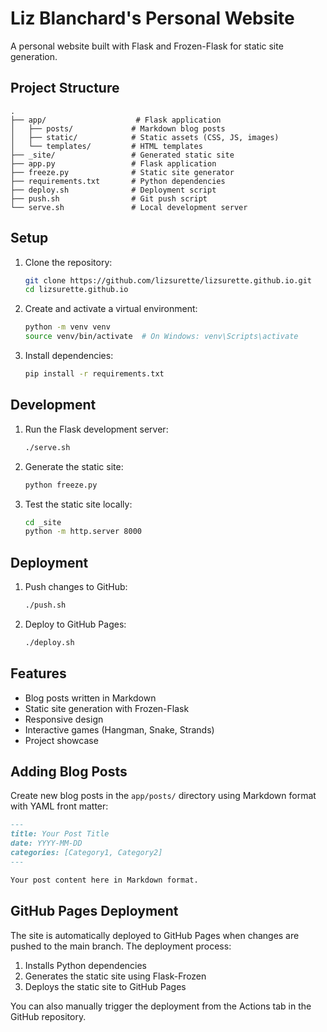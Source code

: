 # Liz Blanchard's Personal Website

A personal website built with Flask and Frozen-Flask for static site generation.

## Project Structure

```
.
├── app/                    # Flask application
│   ├── posts/             # Markdown blog posts
│   ├── static/            # Static assets (CSS, JS, images)
│   └── templates/         # HTML templates
├── _site/                 # Generated static site
├── app.py                 # Flask application
├── freeze.py              # Static site generator
├── requirements.txt       # Python dependencies
├── deploy.sh              # Deployment script
├── push.sh                # Git push script
└── serve.sh               # Local development server
```

## Setup

1. Clone the repository:
   ```bash
   git clone https://github.com/lizsurette/lizsurette.github.io.git
   cd lizsurette.github.io
   ```

2. Create and activate a virtual environment:
   ```bash
   python -m venv venv
   source venv/bin/activate  # On Windows: venv\Scripts\activate
   ```

3. Install dependencies:
   ```bash
   pip install -r requirements.txt
   ```

## Development

1. Run the Flask development server:
   ```bash
   ./serve.sh
   ```

2. Generate the static site:
   ```bash
   python freeze.py
   ```

3. Test the static site locally:
   ```bash
   cd _site
   python -m http.server 8000
   ```

## Deployment

1. Push changes to GitHub:
   ```bash
   ./push.sh
   ```

2. Deploy to GitHub Pages:
   ```bash
   ./deploy.sh
   ```

## Features

- Blog posts written in Markdown
- Static site generation with Frozen-Flask
- Responsive design
- Interactive games (Hangman, Snake, Strands)
- Project showcase

## Adding Blog Posts

Create new blog posts in the `app/posts/` directory using Markdown format with YAML front matter:

```markdown
---
title: Your Post Title
date: YYYY-MM-DD
categories: [Category1, Category2]
---

Your post content here in Markdown format.
```

## GitHub Pages Deployment

The site is automatically deployed to GitHub Pages when changes are pushed to the main branch. The deployment process:

1. Installs Python dependencies
2. Generates the static site using Flask-Frozen
3. Deploys the static site to GitHub Pages

You can also manually trigger the deployment from the Actions tab in the GitHub repository.
